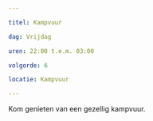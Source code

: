 ```yaml
---

titel: Kampvuur

dag: Vrijdag

uren: 22:00 t.e.m. 03:00

volgorde: 6

locatie: Kampvuur

---
```


Kom genieten van een gezellig kampvuur.
